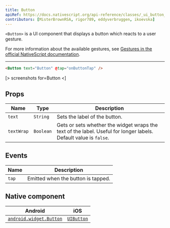 ```yaml
---
title: Button
apiRef: https://docs.nativescript.org/api-reference/classes/_ui_button_.button
contributors: [MisterBrownRSA, rigor789, eddyverbruggen, ikoevska]
---
```


`<Button>` is a UI component that displays a button which reacts to a user gesture.

For more information about the available gestures, see [Gestures in the official NativeScript documentation](https://docs.nativescript.org/ui/gestures).

---

```html
<Button text="Button" @tap="onButtonTap" />
```

[> screenshots for=Button <]

## Props

| Name | Type | Description |
|------|------|-------------|
| `text` | `String` | Sets the label of the button.
| `textWrap` | `Boolean` | Gets or sets whether the widget wraps the text of the label. Useful for longer labels. Default value is `false`.

## Events

| Name | Description |
|------|-------------|
| `tap` | Emitted when the button is tapped.

## Native component

| Android | iOS |
|---------|-----|
| [`android.widget.Button`](https://developer.android.com/reference/android/widget/Button.html) | [`UIButton`](https://developer.apple.com/documentation/uikit/uibutton)
